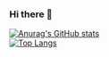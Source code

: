 ### Hi there 👋

[![Anurag's GitHub stats](https://github-readme-stats.vercel.app/api?username=hwinkr&show_icons=true&theme=tokyonight)](https://github.com/anuraghazra/github-readme-stats) <br /> 
[![Top Langs](https://github-readme-stats.vercel.app/api/top-langs/?username=hwinkr&layout=compact)](https://github.com/anuraghazra/github-readme-stats)
